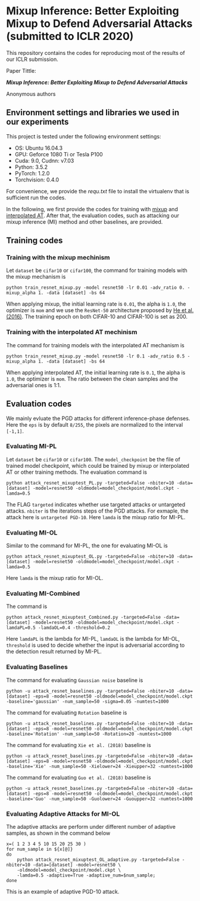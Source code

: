 # Mixup Inference: Better Exploiting Mixup to Defend Adversarial Attacks (submitted to ICLR 2020)

This repository contains the codes for reproducing most of the results of our ICLR submission.

Paper Tittle:

***Mixup Inference: Better Exploiting Mixup to Defend Adversarial Attacks***

Anonymous authors

## Environment settings and libraries we used in our experiments

This project is tested under the following environment settings:
- OS: Ubuntu 16.04.3
- GPU: Geforce 1080 Ti or Tesla P100
- Cuda: 9.0, Cudnn: v7.03
- Python: 3.5.2
- PyTorch: 1.2.0
- Torchvision: 0.4.0

For convenience, we provide the *requ.txt* file to install the virtualenv that is sufficient run the codes.

In the following, we first provide the codes for training with [mixup](https://arxiv.org/pdf/1710.09412.pdf) and [interpolated AT](https://arxiv.org/pdf/1906.06784.pdf). After that, the evaluation codes, such as attacking our mixup inference (MI) method and other baselines, are provided.

## Training codes

### Training with the mixup mechinism

Let `dataset` be `cifar10` or `cifar100`, the command for training models with the mixup mechanism is
```shell
python train_resnet_mixup.py -model resnet50 -lr 0.01 -adv_ratio 0. -mixup_alpha 1. -data [dataset] -bs 64
```
When applying mixup, the initial learning rate is `0.01`, the alpha is `1.0`, the optimizer is `mom` and we use the `ResNet-50` architecture proposed by [He et al. (2016)](https://arxiv.org/abs/1603.05027). The training epoch on both CIFAR-10 and CIFAR-100 is set as 200.

### Training with the interpolated AT mechinism

The command for training models with the interpolated AT mechanism is
```shell
python train_resnet_mixup.py -model resnet50 -lr 0.1 -adv_ratio 0.5 -mixup_alpha 1. -data [dataset] -bs 64
```
When applying interpolated AT, the initial learning rate is `0.1`, the alpha is `1.0`, the optimizer is `mom`. The ratio between the clean samples and the adversarial ones is 1:1.


## Evaluation codes

We mainly evluate the PGD attacks for different inference-phase defenses. Here the `eps` is by default `8/255`, the pixels are normalized to the interval `[-1,1]`.

### Evaluating MI-PL

Let `dataset` be `cifar10` or `cifar100`. The `model_checkpoint` be the file of trained model checkpoint, which could be trained by mixup or interpolated AT or other training methods. The evaluation command is
```shell
python attack_resnet_mixuptest_PL.py -targeted=False -nbiter=10 -data=[dataset] -model=resnet50 -oldmodel=model_checkpoint/model.ckpt -lamda=0.5
```
The FLAG `targeted` indicates whether use targeted attacks or untargeted attacks. `nbiter` is the iterations steps of the PGD attacks. For exmaple, the attack here is `untargeted PGD-10`. Here `lamda` is the mixup ratio for MI-PL.

### Evaluating MI-OL

Similar to the command for MI-PL, the one for evaluating MI-OL is
```shell
python attack_resnet_mixuptest_OL.py -targeted=False -nbiter=10 -data=[dataset] -model=resnet50 -oldmodel=model_checkpoint/model.ckpt -lamda=0.5
```
Here `lamda` is the mixup ratio for MI-OL.

### Evaluating MI-Combined

The command is
```shell
python attack_resnet_mixuptest_Combined.py -targeted=False -data=[dataset] -model=resnet50 -oldmodel=model_checkpoint/model.ckpt -lamdaPL=0.5 -lamdaOL=0.4 -threshold=0.2
```
Here `lamdaPL` is the lambda for MI-PL, `lamdaOL` is the lambda for MI-OL, `threshold` is used to decide whether the input is adversarial according to the detection result returned by MI-PL. 

### Evaluating Baselines

The command for evaluating `Gaussian noise` baseline is
```shell
python -u attack_resnet_baselines.py -targeted=False -nbiter=10 -data=[dataset] -eps=8 -model=resnet50 -oldmodel=model_checkpoint/model.ckpt -baseline='gaussian' -num_sample=50 -sigma=0.05 -numtest=1000
```

The command for evaluating `Rotation` baseline is
```shell
python -u attack_resnet_baselines.py -targeted=False -nbiter=10 -data=[dataset] -eps=8 -model=resnet50 -oldmodel=model_checkpoint/model.ckpt -baseline='Rotation' -num_sample=50 -Rotation=20 -numtest=1000
```

The command for evaluating `Xie et al. (2018)` baseline is
```shell
python -u attack_resnet_baselines.py -targeted=False -nbiter=10 -data=[dataset] -eps=8 -model=resnet50 -oldmodel=model_checkpoint/model.ckpt -baseline='Xie' -num_sample=50 -Xielower=24 -Xieupper=32 -numtest=1000
```

The command for evaluating `Guo et al. (2018)` baseline is
```shell
python -u attack_resnet_baselines.py -targeted=False -nbiter=10 -data=[dataset] -eps=8 -model=resnet50 -oldmodel=model_checkpoint/model.ckpt -baseline='Guo' -num_sample=50 -Guolower=24 -Guoupper=32 -numtest=1000
```

### Evaluating Adaptive Attacks for MI-OL

The adaptive attacks are perform under different number of adaptive samples, as shown in the command below
```shell
x=( 1 2 3 4 5 10 15 20 25 30 )
for num_sample in ${x[@]}
do
    python attack_resnet_mixuptest_OL_adaptive.py -targeted=False -nbiter=10 -data=[dataset] -model=resnet50 \
    -oldmodel=model_checkpoint/model.ckpt \
    -lamda=0.5 -adaptive=True -adaptive_num=$num_sample;
done
```
This is an example of adaptive PGD-10 attack.
